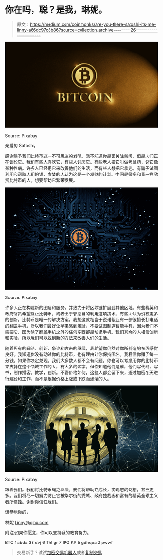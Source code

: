 # 你在吗，聪？是我，琳妮。

> 原文：<https://medium.com/coinmonks/are-you-there-satoshi-its-me-linny-a66dc97c8b86?source=collection_archive---------26----------------------->

![](img/ea55e4a5bf0e0ba42880f1cb5be6ea4f.png)

Source: Pixabay

亲爱的 Satoshi，

感谢赐予我们比特币这一不可思议的发明。我不知道你是否关注新闻，但是人们正在谈论它。我们有些人喜欢它，有些人讨厌它。有些老人把它叫做老鼠药，说它像某种性病。许多人已经用它来改善他们的生活，而有些人想把它拿走。有骗子试图利用和窃取人们的钱，贪婪的人认为这是一个发财的计划。中间是很多和我一样欣赏比特币的人，想要帮助它繁荣发展。

![](img/e08caed3064343077840e13a5ed1adcb.png)

Source: Pixabay

许多人正在构建新的图层和服务，并致力于将区块链扩展到其他区域。有些精英和政府官员希望阻止比特币，或者出于邪恶目的利用这项技术。有些人认为没有更多的创新，比特币是唯一的解决方案。我想这就相当于说诺基亚有一部很擅长打电话的翻盖手机，所以我们最好让苹果感到羞耻，不要试图制造智能手机，因为我们不需要它，因为除了翻盖手机之外的任何东西都是垃圾手机。我们其余的人相信创新和实验，所以我们可以找到新的方法来改善人们的生活。

随着所有的辩论、创新、争论和攻击的继续，我希望你仍然对你所创造的东西感觉良好。我知道你没有动过你的比特币，也有理由让你保持匿名。我相信你赚了每一分钱，如果你决定兑现，我们大多数人都不会有问题。你也可以考虑用你的比特币来支持在这个领域工作的人。有太多的名字，但你知道他们是谁。他们写代码，写书，制作播客，教学，创新。不管价格如何，这些人都会留下来，通过加密冬天进行建设和工作，而不是根据价格上涨或下跌而涨落的人。

![](img/39d1b1c050db21fa5b69ca61898be0a3.png)

Source: Pixabay

跟着我们。我们将比特币绳之以法。我们将帮助它成长，实现您的设想，甚至更多。我们将尽一切努力防止它被华尔街的秃鹫、政府独裁者和富有的精英全球主义者所腐蚀。谢谢你信任我们。

谦恭地你的，

林妮
[Linny@gmx.com](mailto:Linny@gmx.com)

附注:如果你愿意，你可以支持我的教育努力。

BTC 1 abda 38 dvj 6 Thl gr 7 IPG KP 5 gdhqoa 2 pwwf

> 交易新手？试试[加密交易机器人](/coinmonks/crypto-trading-bot-c2ffce8acb2a)或者[复制交易](/coinmonks/top-10-crypto-copy-trading-platforms-for-beginners-d0c37c7d698c)